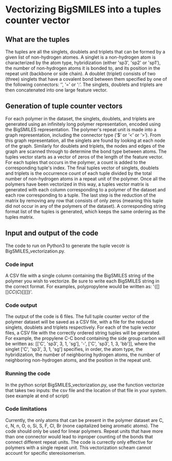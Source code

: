 # Vectorizing BigSMILES into a tuples counter vector

## What are the tuples

The tuples are all the singlets, doublets and triplets that can be formed by a given list of non-hydrogen atomes.
A singlet is a non-hydrogen atom is characterized by the atom type, hybridization (either 'sp3', 'sp2' or 'sp1'), the number of non-hydrogen atoms it is bonded to, and its position in the repeat unit (backbone or side chain). 
A doublet (triplet) consists of two (three) singlets that have a covalent bond between them specified by one of the following connectors: ‘’, ‘=’ or ‘:’. The singlets, doublets and triplets are then concatenated into one large feature vector.

## Generation of tuple counter vectors

For each polymer in the dataset, the singlets, doublets, and triplets are generated using an infinitely long polymer representation, encoded using the BigSMILES representation. The polymer's repeat unit is made into a graph representation, including the connector type (‘$’ or ‘<’ or ‘>’). From this graph representation, all the singlets are found by looking at each node of the graph. Similarly for doublets and triplets, the nodes and edges of the graph are scanned through to determine the bond type between atoms. The tuples vector starts as a vector of zeros of the length of the feature vector. For each tuples that occurs in the polymer, a count is added to the corresponding tuple's index. The final tuples vector of singlets, doublets and triplets is the occurrence count of each tuple divided by the total number of non-hydrogen atoms in a repeat unit of the polymer. 
Once all the polymers have been vectorized in this way, a tuples vector matrix is generated with each column corresponding to a polymer of the dataset and each row corresponding to a tuple. The last step is the reduction of the matrix by removing any row that consists of only zeros (meaning this tuple did not occur in any of the polymers of the dataset). A corresponding string format list of the tuples is generated, which keeps the same ordering as the tuples matrix.

## Input and output of the code

The code to run on Python3 to generate the tuple vecotr is BigSMILES_vectorization.py.

### Code input

A CSV file with a single column containing the BigSMILES string of the polymer you wish to vectorize. 
Be sure to write each BigSMILES string in the correct format. For examples, polypropylene would be written as: '{[][$]CC(C)[$][]}'.

### Code output

The output of the code is 6 files.
The full tuple counter vector of the polymer dataset will be saved as a CSV file, with a file for the reduced singlets, doublets and triplets respectively.
For each of the tuple vector files, a CSV file with the correctly ordered string tuples will be generated. For example, the propylene C-C bond containing the side group carbon will be written as: [['C', 'sp3', 3, 1, 'sg'], '-', ['C', 'sp3', 1, 3, 'bb']], where the singlet ['C', 'sp3', 3, 1, 'sg'] specifies, in order, the atom type, the hybridization, the number of neighboring hydrogen atoms, the number of neighboring non-hydrogen atoms, and the position in the repeat unit.

### Running the code

In the python script BigSMILES_vectorization.py, use the function vectorize that takes two inputs: the csv file and the location of that file in your system. (see example at end of script)

### Code limitations

Currently, the only atoms that can be present in the polymer dataset are C, c, N, n, O, o, Si, S, F, Cl, Br (none capitalized being aromatic atoms). The code should only be used for linear polymers. Repeat units that have more than one connector would lead to inproper counting of the bonds that connect different repeat units. The code is currectly only effective for polymers with a single repeat unit. This vectorization scheam cannot account for specific stereoisomerism.




